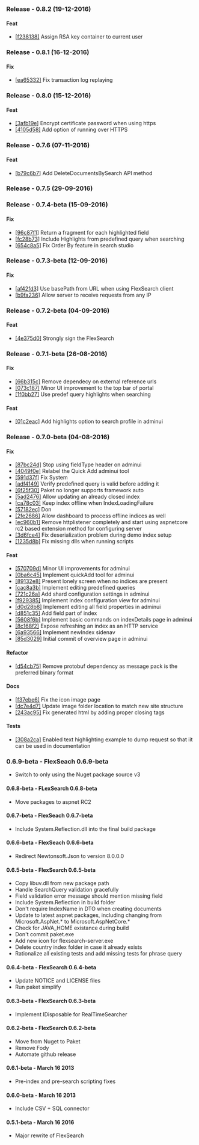 ### Release - 0.8.2 (19-12-2016)

#### Feat
* [[f238138]](https://github.com/flexsearch/flexsearch/commit/f238138189d61f517b302bf22712f31911678d75) Assign RSA key container to current user

### Release - 0.8.1 (16-12-2016)

#### Fix
* [[ea65332]](https://github.com/flexsearch/flexsearch/commit/ea6533285a8f6676f4e17c8b28678ae76bb9790e) Fix transaction log replaying

### Release - 0.8.0 (15-12-2016)

#### Feat
* [[3afb19e]](https://github.com/flexsearch/flexsearch/commit/3afb19e2f7988904833f88c1b24048169b8b5153) Encrypt certificate password when using https
* [[4105d58]](https://github.com/flexsearch/flexsearch/commit/4105d58d159e9a6518b427854cd33bba41490d1c) Add option of running over HTTPS

### Release - 0.7.6 (07-11-2016)

#### Feat
* [[b79c6b7]](https://github.com/flexsearch/flexsearch/commit/b79c6b774cffb056c21311d41882bdbaedc6a05e) Add DeleteDocumentsBySearch API method

### Release - 0.7.5 (29-09-2016)

### Release - 0.7.4-beta (15-09-2016)

#### Fix
* [[96c87f1]](https://github.com/flexsearch/flexsearch/commit/96c87f18c07d3ae5f60da5ad457d5c3211ba9d1d) Return a fragment for each highlighted field
* [[fc28b73]](https://github.com/flexsearch/flexsearch/commit/fc28b73650160c1aac8a986ffe1c0d93d6cfa07a) Include Highlights from predefined query when searching
* [[654c8a5]](https://github.com/flexsearch/flexsearch/commit/654c8a540e38e6a60ae4ac8a245197df39176af9) Fix Order By feature in search studio

### Release - 0.7.3-beta (12-09-2016)

#### Fix
* [[af42fd3]](https://github.com/flexsearch/flexsearch/commit/af42fd33f1cfa4be49e58d037623b140c4035d07) Use basePath from URL when using FlexSearch client
* [[b9fa236]](https://github.com/flexsearch/flexsearch/commit/b9fa236ca8cf27a26275e4dbc07921c21bfb312c) Allow server to receive requests from any IP

### Release - 0.7.2-beta (04-09-2016)

#### Feat
* [[4e375d0]](https://github.com/flexsearch/flexsearch/commit/4e375d0fb191093003a1005b75cf06abf21a4451) Strongly sign the FlexSearch

### Release - 0.7.1-beta (26-08-2016)

#### Fix
* [[66b315c]](https://github.com/flexsearch/flexsearch/commit/66b315ca01671385857ed7ea5efd9eb767523ce6) Remove dependecy on external reference urls
* [[073c187]](https://github.com/flexsearch/flexsearch/commit/073c1874596d81838a057767153864341f855831) Minor UI improvement to the top bar of portal
* [[1f0bb27]](https://github.com/flexsearch/flexsearch/commit/1f0bb2733bbc10cc821eb393bf767598efb581ac) Use predef query highlights when searching

#### Feat
* [[01c2eac]](https://github.com/flexsearch/flexsearch/commit/01c2eacfa5fc2c9128d567c0cdadc119d4a9ade2) Add highlights option to search profile in adminui

### Release - 0.7.0-beta (04-08-2016)

#### Fix
* [[87bc24d]](https://github.com/flexsearch/flexsearch/commit/87bc24d1bf7c466f61ec83d5f50f2d103f7e074a) Stop using fieldType header on adminui
* [[4049f0e]](https://github.com/flexsearch/flexsearch/commit/4049f0e4da1176f4eb397b5b854e0a89775e5145) Relabel the Quick Add adminui tool
* [[591d37f]](https://github.com/flexsearch/flexsearch/commit/591d37f107dc661ab72a5b307825b7029a90476d) Fix System
* [[adf4149]](https://github.com/flexsearch/flexsearch/commit/adf41493a85f4f7e93aad49f331b85a4880d6513) Verify predefined query is valid before adding it
* [[6f25f30]](https://github.com/flexsearch/flexsearch/commit/6f25f30e2e66109ef091dc6a3377d660b1dcc108) Paket no longer supports framework auto
* [[5ad2476]](https://github.com/flexsearch/flexsearch/commit/5ad2476eff67bddfa02995372e4a199f76ab28ff) Allow updating an already closed index
* [[ca78c03]](https://github.com/flexsearch/flexsearch/commit/ca78c03d35a4b57f4072f2f84622026dd6b7d5fc) Keep index offline when IndexLoadingFailure
* [[57182ec]](https://github.com/flexsearch/flexsearch/commit/57182ecc886df9a0d54e397810a644c025ccb01d) Don
* [[2fe2686]](https://github.com/flexsearch/flexsearch/commit/2fe26869e9693a2dfe4fff3a047c7591d5e81035) Allow dashboard to process offline indices as well
* [[ec960b1]](https://github.com/flexsearch/flexsearch/commit/ec960b18047821195819a32fd5170e9a83c12cdc) Remove httplistener completely and start using aspnetcore rc2 based extension method for configuring server
* [[3d6fce4]](https://github.com/flexsearch/flexsearch/commit/3d6fce47e008cd1fa95899acce3f4f00afe6ea1b) Fix deserialization problem during demo index setup
* [[1235d8b]](https://github.com/flexsearch/flexsearch/commit/1235d8b97311012248a62f0ef20cc23f36e7a168) Fix missing dlls when running scripts

#### Feat
* [[570709d]](https://github.com/flexsearch/flexsearch/commit/570709ddc8a249e0f71b4183b829bce056710b73) Minor UI improvements for adminui
* [[0ba6c45]](https://github.com/flexsearch/flexsearch/commit/0ba6c45bf4964f5ce528b1b0dca3e21376a7fe25) Implement quickAdd tool for adminui
* [[89132e8]](https://github.com/flexsearch/flexsearch/commit/89132e83281da7b9a1008f21f2fd5ef5d17f5c1a) Present lonely screen when no indices are present
* [[cac8a3b]](https://github.com/flexsearch/flexsearch/commit/cac8a3b08e82fe07f717f0476cb99148a0914f58) Implement editing predefined queries
* [[721c26a]](https://github.com/flexsearch/flexsearch/commit/721c26a4f931c55e2274312255c2287f7517323d) Add shard configuration settings in adminui
* [[f929385]](https://github.com/flexsearch/flexsearch/commit/f929385fcba74daa02a9da4d4e66706bfd39c6d8) Implement index configuration view for adminui
* [[d0d28b8]](https://github.com/flexsearch/flexsearch/commit/d0d28b84190d9fff899acd69039d0123fcfdfded) Implement editing all field properties in adminui
* [[d851c35]](https://github.com/flexsearch/flexsearch/commit/d851c3550cd519a6e545988e99a2de0559f2e709) Add field part of index
* [[5608f6b]](https://github.com/flexsearch/flexsearch/commit/5608f6b5f8e5f7f4499f6cf9b3f042e2f9f9798f) Implement basic commands on indexDetails page in adminui
* [[8c168f2]](https://github.com/flexsearch/flexsearch/commit/8c168f21987903248bf5d745774660522421709a) Expose refreshing an index as an HTTP service
* [[6a93566]](https://github.com/flexsearch/flexsearch/commit/6a93566cc1ed9e53e9a6e82e743c975dab5b93bd) Implement newIndex sidenav
* [[85d3029]](https://github.com/flexsearch/flexsearch/commit/85d3029ee25c2963cbcbd953dbece52c48e3c13d) Initial commit of overview page in adminui

#### Refactor
* [[d54cb75]](https://github.com/flexsearch/flexsearch/commit/d54cb7506dd5dcd1ffada9bb4016b620ba9887cc) Remove protobuf dependency as message pack is the preferred binary format

#### Docs
* [[f37ebe6]](https://github.com/flexsearch/flexsearch/commit/f37ebe6f21cc8197473d15d608daa6ede7b5ba5b) Fix the icon image page
* [[dc7e4d7]](https://github.com/flexsearch/flexsearch/commit/dc7e4d745b91e38c37da3cf30e7f87ef683a9e77) Update image folder location to match new site structure
* [[243ac95]](https://github.com/flexsearch/flexsearch/commit/243ac952111104fbd2fc8be8fcfd42da00ca5fea) Fix generated html by adding proper closing tags

#### Tests
* [[308a2ca]](https://github.com/flexsearch/flexsearch/commit/308a2caa9a97bbd3f798fb26789d71bb0e99a0c1) Enabled text highlighting example to dump request so that iit can be used in documentation

### 0.6.9-beta - FlexSeach 0.6.9-beta
* Switch to only using the Nuget package source v3

#### 0.6.8-beta - FLexSearch 0.6.8-beta
* Move packages to aspnet RC2

#### 0.6.7-beta - FlexSeach 0.6.7-beta
* Include System.Reflection.dll into the final build package

#### 0.6.6-beta - FlexSeach 0.6.6-beta
* Redirect Newtonsoft.Json to version 8.0.0.0

#### 0.6.5-beta - FlexSearch 0.6.5-beta
* Copy libuv.dll from new package path
* Handle SearchQuery validation gracefully
* Field validation error message should mention missing field
* Include System.Reflection in build folder
* Don't require IndexName in DTO when creating documents
* Update to latest aspnet packages, including changing from Microsoft.AspNet.* to Microsoft.AspNetCore.*
* Check for JAVA_HOME existance during build
* Don't commit paket.exe
* Add new icon for flexsearch-server.exe
* Delete country index folder in case it already exists
* Rationalize all existing tests and add missing tests for phrase query

#### 0.6.4-beta - FlexSearch 0.6.4-beta
* Update NOTICE and LICENSE files
* Run paket simplify

#### 0.6.3-beta - FlexSearch 0.6.3-beta
* Implement IDisposable for RealTimeSearcher

#### 0.6.2-beta - FlexSearch 0.6.2-beta
* Move from Nuget to Paket
* Remove Fody
* Automate github release

#### 0.6.1-beta - March 16 2013
* Pre-index and pre-search scripting fixes

#### 0.6.0-beta - March 16 2013
* Include CSV + SQL connector

#### 0.5.1-beta - March 16 2016
* Major rewrite of FlexSearch
